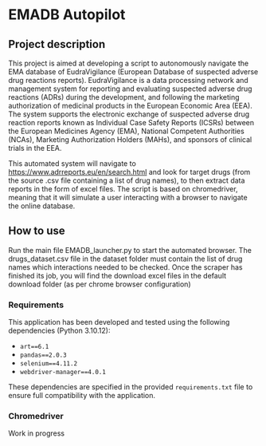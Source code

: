 # EMADB Autopilot

## Project description
This project is aimed at developing a script to autonomously navigate the EMA database of EudraVigilance (European Database of suspected adverse drug reactions reports). EudraVigilance is a data processing network and management system for reporting and evaluating suspected adverse drug reactions (ADRs) during the development, and following the marketing authorization of medicinal products in the European Economic Area (EEA). The system supports the electronic exchange of suspected adverse drug reaction reports known as Individual Case Safety Reports (ICSRs) between the European Medicines Agency (EMA), National Competent Authorities (NCAs), Marketing Authorization Holders (MAHs), and sponsors of clinical trials in the EEA. 

This automated system will navigate to https://www.adrreports.eu/en/search.html and look for target drugs (from the source .csv file containing a list of drug names), to then extract data reports in the form of excel files. The script is based on chromedriver, meaning that it will simulate a user interacting with a browser to navigate the online database. 

## How to use
Run the main file EMADB_launcher.py to start the automated browser. The drugs_dataset.csv file in the dataset folder must contain the list of drug names which interactions needed to be checked. Once the scraper has finished its job, you will find the download excel files in the default download folder (as per chrome browser configuration)

### Requirements
This application has been developed and tested using the following dependencies (Python 3.10.12):

- `art==6.1`
- `pandas==2.0.3`
- `selenium==4.11.2`
- `webdriver-manager==4.0.1`

These dependencies are specified in the provided `requirements.txt` file to ensure full compatibility with the application. 

### Chromedriver 
Work in progress
